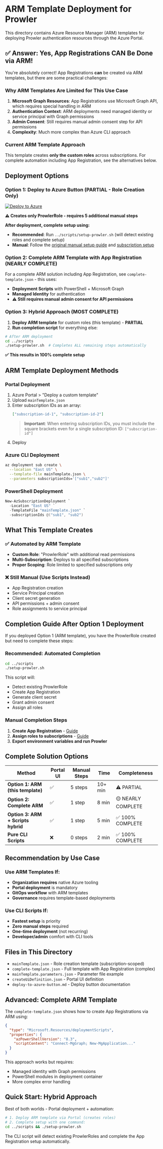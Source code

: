 # ARM Template Deployment for Prowler

This directory contains Azure Resource Manager (ARM) templates for deploying Prowler authentication resources through the Azure Portal.

## ✅ Answer: Yes, App Registrations CAN Be Done via ARM!

You're absolutely correct! App Registrations **can** be created via ARM templates, but there are some practical challenges:

### **Why ARM Templates Are Limited for This Use Case**

1. **Microsoft Graph Resources**: App Registrations use Microsoft Graph API, which requires special handling in ARM
2. **Authentication Context**: ARM deployments need managed identity or service principal with Graph permissions
3. **Admin Consent**: Still requires manual admin consent step for API permissions
4. **Complexity**: Much more complex than Azure CLI approach

### **Current ARM Template Approach**

This template creates **only the custom roles** across subscriptions. For complete automation including App Registration, see the alternatives below.

## Deployment Options

### Option 1: Deploy to Azure Button (PARTIAL - Role Creation Only)

[![Deploy to Azure](https://aka.ms/deploytoazurebutton)](https://portal.azure.com/#create/Microsoft.Template/uri/https%3A%2F%2Fraw.githubusercontent.com%2Fkourosh-forti-hands%2Fprowler%2Fmaster%2Fdocs%2Ftutorials%2Fazure%2Farm%2FmainTemplate.json)

**⚠️ Creates only ProwlerRole - requires 5 additional manual steps**

**After deployment, complete setup using:**
- **Recommended**: Run `../scripts/setup-prowler.sh` (will detect existing roles and complete setup)
- **Manual**: Follow the [original manual setup guide](../create-prowler-service-principal.md) and [subscription setup](../subscriptions.md)

### Option 2: Complete ARM Template with App Registration (NEARLY COMPLETE)

For a complete ARM solution including App Registration, see `complete-template.json` - this uses:
- **Deployment Scripts** with PowerShell + Microsoft Graph
- **Managed Identity** for authentication
- **⚠️ Still requires manual admin consent for API permissions**

### Option 3: Hybrid Approach (MOST COMPLETE)

1. **Deploy ARM template** for custom roles (this template) - **PARTIAL**
2. **Run completion script** for everything else:

```bash
# After ARM deployment
cd ../scripts
./setup-prowler.sh  # Completes ALL remaining steps automatically
```

**✅ This results in 100% complete setup**

## ARM Template Deployment Methods

### Portal Deployment
1. Azure Portal > "Deploy a custom template"
2. Upload `mainTemplate.json` 
3. Enter subscription IDs as an array:
   ```json
   ["subscription-id-1", "subscription-id-2"]
   ```
   > **Important**: When entering subscription IDs, you must include the square brackets even for a single subscription ID: `["subscription-id"]`
4. Deploy

### Azure CLI Deployment
```bash
az deployment sub create \
  --location "East US" \
  --template-file mainTemplate.json \
  --parameters subscriptionIds='["sub1","sub2"]'
```

### PowerShell Deployment
```powershell
New-AzSubscriptionDeployment `
  -Location "East US" `
  -TemplateFile "mainTemplate.json" `
  -subscriptionIds @("sub1", "sub2")
```

## What This Template Creates

### ✅ Automated by ARM Template
- **Custom Role**: "ProwlerRole" with additional read permissions  
- **Multi-Subscription**: Deploys to all specified subscriptions
- **Proper Scoping**: Role limited to specified subscriptions only

### ❌ Still Manual (Use Scripts Instead)
- App Registration creation
- Service Principal creation  
- Client secret generation
- API permissions + admin consent
- Role assignments to service principal

## Completion Guide After Option 1 Deployment

If you deployed Option 1 (ARM template), you have the ProwlerRole created but need to complete these steps:

### **Recommended: Automated Completion**
```bash
cd ../scripts
./setup-prowler.sh
```
This script will:
- Detect existing ProwlerRole
- Create App Registration
- Generate client secret
- Grant admin consent
- Assign all roles

### **Manual Completion Steps**
1. **Create App Registration** - [Guide](../create-prowler-service-principal.md)
2. **Assign roles to subscriptions** - [Guide](../subscriptions.md)
3. **Export environment variables and run Prowler**

## Complete Solution Options

| Method | Portal UI | Manual Steps | Time | Completeness |
|--------|-----------|-------------|------|-------------|
| **Option 1: ARM (this template)** | ✅ | 5 steps | 10+ min | ⚠️ PARTIAL |
| **Option 2: Complete ARM** | ✅ | 1 step | 8 min | 🟡 NEARLY COMPLETE |
| **Option 3: ARM + Scripts hybrid** | ✅ | 1 step | 5 min | ✅ 100% COMPLETE |
| **Pure CLI Scripts** | ❌ | 0 steps | 2 min | ✅ 100% COMPLETE |

## Recommendation by Use Case

### Use ARM Templates If:
- **Organization requires** native Azure tooling
- **Portal deployment** is mandatory  
- **GitOps workflow** with ARM templates
- **Governance** requires template-based deployments

### Use CLI Scripts If:
- **Fastest setup** is priority
- **Zero manual steps** required
- **One-time deployment** (not recurring)
- **Developer/admin** comfort with CLI tools

## Files in This Directory

- `mainTemplate.json` - Role creation template (subscription-scoped)
- `complete-template.json` - Full template with App Registration (complex)
- `mainTemplate.parameters.json` - Parameter file example
- `createUiDefinition.json` - Portal UI definition
- `deploy-to-azure-button.md` - Deploy button documentation

## Advanced: Complete ARM Template

The `complete-template.json` shows how to create App Registrations via ARM using:

```json
{
  "type": "Microsoft.Resources/deploymentScripts",
  "properties": {
    "azPowerShellVersion": "8.3",
    "scriptContent": "Connect-MgGraph; New-MgApplication..."
  }
}
```

This approach works but requires:
- Managed identity with Graph permissions
- PowerShell modules in deployment container  
- More complex error handling

## Quick Start: Hybrid Approach

Best of both worlds - Portal deployment + automation:

```bash
# 1. Deploy ARM template via Portal (creates roles)
# 2. Complete setup with one command:
cd ../scripts && ./setup-prowler.sh
```

The CLI script will detect existing ProwlerRoles and complete the App Registration setup automatically.